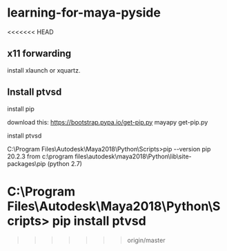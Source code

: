 # learning-for-maya-pyside
<<<<<<< HEAD

## x11 forwarding

install xlaunch or xquartz.

## Install ptvsd

install pip

download this: https://bootstrap.pypa.io/get-pip.py
mayapy get-pip.py

install ptvsd

C:\Program Files\Autodesk\Maya2018\Python\Scripts>pip --version
pip 20.2.3 from c:\program files\autodesk\maya2018\Python\lib\site-packages\pip (python 2.7)

C:\Program Files\Autodesk\Maya2018\Python\Scripts> pip install ptvsd
=======
>>>>>>> origin/master
